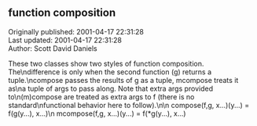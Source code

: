 ## function composition  
Originally published: 2001-04-17 22:31:28  
Last updated: 2001-04-17 22:31:28  
Author: Scott David Daniels  
  
These two classes show two styles of function composition.  The\ndifference is only when the second function (g) returns a tuple.\ncompose passes the results of g as a tuple, mcompose treats it as\na tuple of args to pass along.  Note that extra args provided to\n(m)compose are treated as extra args to f (there is no standard\nfunctional behavior here to follow).\n\n    compose(f,g, x...)(y...) = f(g(y...), x...)\n   mcompose(f,g, x...)(y...) = f(*g(y...), x...)